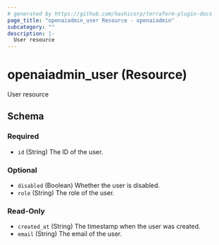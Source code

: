 ```yaml
---
# generated by https://github.com/hashicorp/terraform-plugin-docs
page_title: "openaiadmin_user Resource - openaiadmin"
subcategory: ""
description: |-
  User resource
---
```


# openaiadmin_user (Resource)

User resource



<!-- schema generated by tfplugindocs -->
## Schema

### Required

- `id` (String) The ID of the user.

### Optional

- `disabled` (Boolean) Whether the user is disabled.
- `role` (String) The role of the user.

### Read-Only

- `created_at` (String) The timestamp when the user was created.
- `email` (String) The email of the user.
